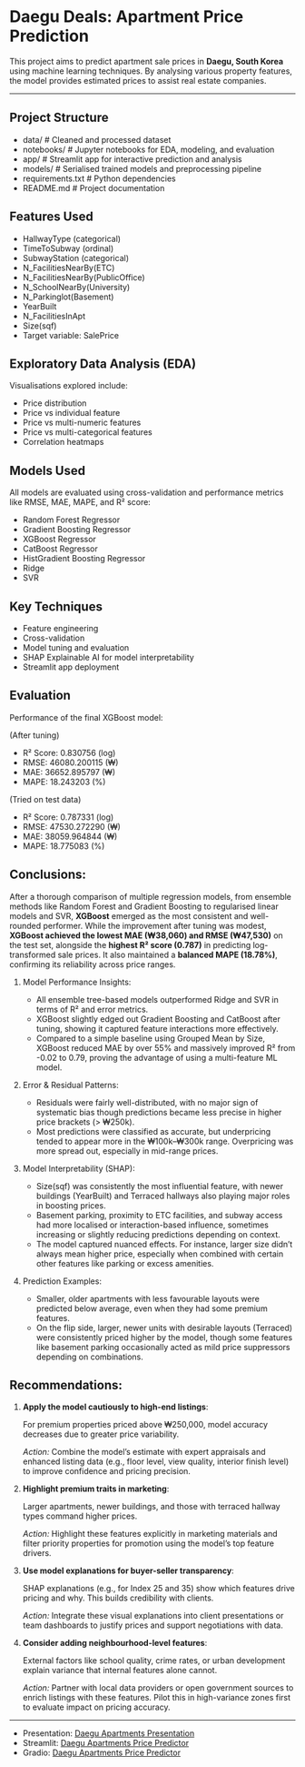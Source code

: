 # Daegu Deals: Apartment Price Prediction

This project aims to predict apartment sale prices in **Daegu, South Korea** using machine learning techniques. By analysing various property features, the model provides estimated prices to assist real estate companies.

---

## Project Structure
- data/ # Cleaned and processed dataset
- notebooks/ # Jupyter notebooks for EDA, modeling, and evaluation
- app/ # Streamlit app for interactive prediction and analysis
- models/ # Serialised trained models and preprocessing pipeline
- requirements.txt # Python dependencies
- README.md # Project documentation

## Features Used
- HallwayType (categorical)
- TimeToSubway (ordinal)
- SubwayStation (categorical)
- N_FacilitiesNearBy(ETC)
- N_FacilitiesNearBy(PublicOffice)
- N_SchoolNearBy(University)
- N_Parkinglot(Basement)
- YearBuilt
- N_FacilitiesInApt
- Size(sqf)
- Target variable: SalePrice

## Exploratory Data Analysis (EDA)
Visualisations explored include:
- Price distribution
- Price vs individual feature
- Price vs multi-numeric features
- Price vs multi-categorical features
- Correlation heatmaps

## Models Used
All models are evaluated using cross-validation and performance metrics like RMSE, MAE, MAPE, and R² score:
- Random Forest Regressor
- Gradient Boosting Regressor
- XGBoost Regressor
- CatBoost Regressor
- HistGradient Boosting Regressor
- Ridge
- SVR

## Key Techniques
- Feature engineering
- Cross-validation
- Model tuning and evaluation
- SHAP Explainable AI for model interpretability
- Streamlit app deployment

## Evaluation
Performance of the final XGBoost model:

(After tuning)
- R² Score: 0.830756 (log)
- RMSE: 46080.200115 (₩)
- MAE: 36652.895797 (₩)
- MAPE: 18.243203 (%)

(Tried on test data)
- R² Score: 0.787331 (log)
- RMSE: 47530.272290 (₩)
- MAE: 38059.964844 (₩)
- MAPE: 18.775083 (%)

## Conclusions:

After a thorough comparison of multiple regression models, from ensemble methods like Random Forest and Gradient Boosting to regularised linear models and SVR, **XGBoost** emerged as the most consistent and well-rounded performer. While the improvement after tuning was modest, **XGBoost achieved the lowest MAE (₩38,060) and RMSE (₩47,530)** on the test set, alongside the **highest R² score (0.787)** in predicting log-transformed sale prices. It also maintained a **balanced MAPE (18.78%)**, confirming its reliability across price ranges.

1. Model Performance Insights:
    - All ensemble tree-based models outperformed Ridge and SVR in terms of R² and error metrics.
    - XGBoost slightly edged out Gradient Boosting and CatBoost after tuning, showing it captured feature interactions more effectively.
    - Compared to a simple baseline using Grouped Mean by Size, XGBoost reduced MAE by over 55% and massively improved R² from -0.02 to 0.79, proving the advantage of using a multi-feature ML model.

2. Error & Residual Patterns:
    - Residuals were fairly well-distributed, with no major sign of systematic bias though predictions became less precise in higher price brackets (> ₩250k).
    - Most predictions were classified as accurate, but underpricing tended to appear more in the ₩100k–₩300k range. Overpricing was more spread out, especially in mid-range prices.

3. Model Interpretability (SHAP):
    - Size(sqf) was consistently the most influential feature, with newer buildings (YearBuilt) and Terraced hallways also playing major roles in boosting prices.
    - Basement parking, proximity to ETC facilities, and subway access had more localised or interaction-based influence, sometimes increasing or slightly reducing predictions depending on context.
    - The model captured nuanced effects. For instance, larger size didn’t always mean higher price, especially when combined with certain other features like parking or excess amenities.

4. Prediction Examples:
    - Smaller, older apartments with less favourable layouts were predicted below average, even when they had some premium features.
    - On the flip side, larger, newer units with desirable layouts (Terraced) were consistently priced higher by the model, though some features like basement parking occasionally acted as mild price suppressors depending on combinations.

## Recommendations:

1. **Apply the model cautiously to high-end listings**:

    For premium properties priced above ₩250,000, model accuracy decreases due to greater price variability.

    *Action:* Combine the model’s estimate with expert appraisals and enhanced listing data (e.g., floor level, view quality, interior finish level) to improve confidence and pricing precision.

2. **Highlight premium traits in marketing**:

    Larger apartments, newer buildings, and those with terraced hallway types command higher prices.

    *Action:* Highlight these features explicitly in marketing materials and filter priority properties for promotion using the model’s top feature drivers.

3. **Use model explanations for buyer-seller transparency**:

    SHAP explanations (e.g., for Index 25 and 35) show which features drive pricing and why. This builds credibility with clients.

    *Action:* Integrate these visual explanations into client presentations or team dashboards to justify prices and support negotiations with data.

4. **Consider adding neighbourhood-level features**:

    External factors like school quality, crime rates, or urban development explain variance that internal features alone cannot.

    *Action:* Partner with local data providers or open government sources to enrich listings with these features. Pilot this in high-variance zones first to evaluate impact on pricing accuracy.

---

- Presentation: [Daegu Apartments Presentation](https://drive.google.com/file/d/1TWmC_K0CRxsGQgrbf8VgNIQ5MCyMQruM/view?usp=sharing)
- Streamlit: [Daegu Apartments Price Predictor](https://module-03-capstone-risma-daegu-apartments.streamlit.app)
- Gradio: [Daegu Apartments Price Predictor](https://rismawidiya-portfolio-project.hf.space)
